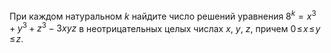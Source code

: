 При каждом натуральном $k$ найдите число решений уравнения $8^k = x^3+y^3+z^3-3xyz$ в неотрицательных целых числах $x$, $y$, $z$, причем $0\!\leq\! x \!\leq\! y\!\leq\! z$.